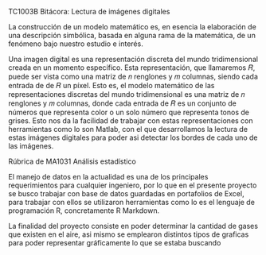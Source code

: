 TC1003B Bitácora: Lectura de imágenes digitales

La construcción de un modelo matemático es, en esencia la elaboración de una descripción simbólica, basada en alguna rama de la matemática, de un fenómeno bajo nuestro estudio e interés.
 
Una imagen digital es una representación discreta del mundo tridimensional creada en un momento específico. Esta representación, que llamaremos 𝑅, puede ser vista como una matriz de 𝑛 renglones y 𝑚 columnas, siendo cada entrada de de 𝑅 un píxel. Esto es, el modelo matemático de las representaciones discretas del mundo tridimensional es una matriz de 𝑛 renglones y 𝑚 columnas, donde cada entrada de 𝑅 es un conjunto de números que representa color o un solo número que representa tonos de grises. Esto nos da la facilidad de trabajar con estas representaciones con herramientas como lo son Matlab, con el que desarrollamos la lectura de estas imágenes digitales para poder asi detectar los bordes de cada uno de las imágenes. 

Rúbrica de MA1031 Análisis estadístico

El manejo de datos en la actualidad es una de los principales requerimientos para cualquier ingeniero, por lo que en el presente proyecto se busco trabajar con base de datos guardadas en portafolios de Excel, para trabajar con ellos se utilizaron herramientas como lo es el lenguaje de programación R, concretamente R Markdown.
 
La finalidad del proyecto consiste en poder determinar la cantidad de gases que existen en el aire, asi mismo se emplearon distintos tipos de graficas para poder representar gráficamente lo que se estaba buscando
